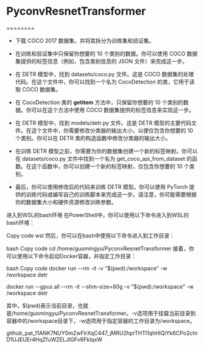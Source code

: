 # PyconvResnetTransformer
========
- 下载 COCO 2017 数据集，并将其拆分为训练集和验证集。

- 在训练和验证集中只保留你想要的 10 个类别的数据。你可以使用 COCO 数据集提供的标签信息（例如，包含类别信息的 JSON 文件）来完成这一步。

- 在 DETR 模型中，找到 datasets/coco.py 文件。这是 COCO 数据集的处理代码。在这个文件中，你可以找到一个名为 CocoDetection 的类，它用于读取 COCO 数据集。

- 在 CocoDetection 类的 __getitem__ 方法中，只保留你想要的 10 个类别的数据。你可以在这个方法中使用 COCO 数据集提供的标签信息来实现这一步。

- 在 DETR 模型中，找到 models/detr.py 文件。这是 DETR 模型的主要代码文件。在这个文件中，你需要修改分类器的输出大小，以便仅包含你想要的 10 个类别。你可以在 DETR 类的构造函数中修改分类器的输出大小。

- 在训练 DETR 模型之前，你需要为你的数据集创建一个新的标签映射。你可以在 datasets/coco.py 文件中找到一个名为 get_coco_api_from_dataset 的函数。在这个函数中，你可以创建一个新的标签映射，仅包含你想要的 10 个类别。

- 最后，你可以使用修改后的代码来训练 DETR 模型。你可以使用 PyTorch 提供的训练代码或编写自己的训练脚本来完成这一步。请注意，你可能需要根据你的数据集大小和硬件资源修改训练参数。

进入到WSL的bash环境
在PowerShell中，你可以使用以下命令进入到WSL的bash环境：

Copy code
wsl
然后，你可以在bash中使用以下命令进入到工作目录：

bash
Copy code
cd /home/guomingyu/PyconvResnetTransformer
接着，你可以使用以下命令启动Docker容器，并指定工作目录：

bash
Copy code
docker run --rm -it -v "$(pwd):/workspace" -w /workspace detr

docker run --gpus all --rm -it --shm-size=80g -v "$(pwd):/workspace" -w /workspace detr



其中，$(pwd)表示当前目录，也就是/home/guomingyu/PyconvResnetTransformer。-v选项用于挂载当前目录到容器中的/workspace目录下，-w选项用于指定容器的工作目录为/workspace。




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



